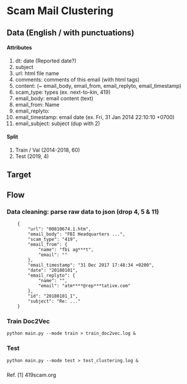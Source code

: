 # Scam Mail Clustering
## Data (English / with punctuations)

#### Attributes
1. dt: date (Reported date?)
2. subject
3. url: html file name
4. comments: comments of this email (with html tags)
5. content: (~ email_body, email_from, email_replyto, email_timestamp)
6. scam_type: types (ex. next-to-kin, 419)
7. email_body: email content (text)
8. email_from: Name <email>
9. email_replyto: <email>
10. email_timestamp: email date (ex. Fri, 31 Jan 2014 22:10:10 +0700)
11. email_subject: subject (dup with 2)

#### Split
1. Train / Val (2014-2018, 60)
2. Test (2019, 4)

## Target
## Flow
### Data cleaning: parse raw data to json (drop 4, 5 & 11)

```
	{
		"url": "00810674.1.htm",
		"email_body": "FBI Headquarters ...",
		"scam_type": "419", 
		"email_from": { 
			"name": "fbi ag***t",
			"email": ""
		},
		"email_timestamp": "31 Dec 2017 17:48:34 +0200",
		"date": "20180101",
		"email_replyto": {
			"name": "",
			"email": "atm****@rep***tative.com"
		},
		"id": "20180101_1",
		"subject": "Re: ..."
	}

```

### Train Doc2Vec

```
python main.py --mode train > train_doc2vec.log &
```

### Test
```
python main.py --mode test > test_clustering.log &
```

### 
Ref. 
[1] 419scam.org